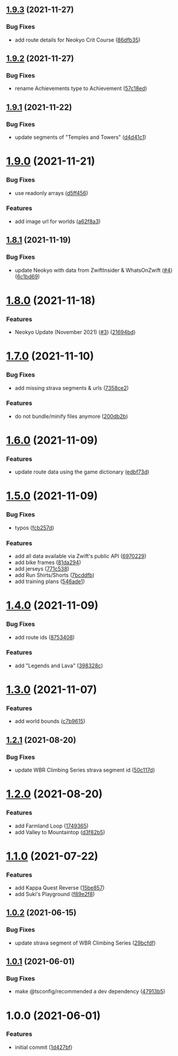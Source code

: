 ## [1.9.3](https://github.com/andipaetzold/zwift-data/compare/v1.9.2...v1.9.3) (2021-11-27)


### Bug Fixes

* add route details for Neokyo Crit Course ([86dfb35](https://github.com/andipaetzold/zwift-data/commit/86dfb3591b9cca59306dad66d8ff20172d7cc549))

## [1.9.2](https://github.com/andipaetzold/zwift-data/compare/v1.9.1...v1.9.2) (2021-11-27)


### Bug Fixes

* rename Achievements type to Achievement ([57c18ed](https://github.com/andipaetzold/zwift-data/commit/57c18ed3e58810ba7722aebb3bf5fbbe10b836ac))

## [1.9.1](https://github.com/andipaetzold/zwift-data/compare/v1.9.0...v1.9.1) (2021-11-22)


### Bug Fixes

* update segments of "Temples and Towers" ([d4d41c1](https://github.com/andipaetzold/zwift-data/commit/d4d41c1d484fd16ae64940f7438f20e4ed82c241))

# [1.9.0](https://github.com/andipaetzold/zwift-data/compare/v1.8.1...v1.9.0) (2021-11-21)


### Bug Fixes

* use readonly arrays ([d5ff456](https://github.com/andipaetzold/zwift-data/commit/d5ff4560b061edb188e18664ae54f5ded85df38f))


### Features

* add image url for worlds ([a62f8a3](https://github.com/andipaetzold/zwift-data/commit/a62f8a3a21c01f400ed7f1ad025638088f99e05c))

## [1.8.1](https://github.com/andipaetzold/zwift-data/compare/v1.8.0...v1.8.1) (2021-11-19)


### Bug Fixes

* update Neokyo with data from ZwiftInsider & WhatsOnZwift ([#4](https://github.com/andipaetzold/zwift-data/issues/4)) ([6c1bd69](https://github.com/andipaetzold/zwift-data/commit/6c1bd69c13a671a5fe7f73c2505652d58c1ae26b))

# [1.8.0](https://github.com/andipaetzold/zwift-data/compare/v1.7.0...v1.8.0) (2021-11-18)


### Features

* Neokyo Update (November 2021) ([#3](https://github.com/andipaetzold/zwift-data/issues/3)) ([21694bd](https://github.com/andipaetzold/zwift-data/commit/21694bdada020fda8ba383466cb8ed41cf931d66))

# [1.7.0](https://github.com/andipaetzold/zwift-data/compare/v1.6.0...v1.7.0) (2021-11-10)


### Bug Fixes

* add missing strava segments & urls ([7358ce2](https://github.com/andipaetzold/zwift-data/commit/7358ce2ad6ccc2f160d1045e9a9f436537aa4c90))


### Features

* do not bundle/minify files anymore ([200db2b](https://github.com/andipaetzold/zwift-data/commit/200db2b67b5b84dce0bd66f1a2c10d16b2f0a496))

# [1.6.0](https://github.com/andipaetzold/zwift-data/compare/v1.5.0...v1.6.0) (2021-11-09)


### Features

* update route data using the game dictionary ([edbf73d](https://github.com/andipaetzold/zwift-data/commit/edbf73d8ea1ebb72bf9e84cec91b85b343aee671))

# [1.5.0](https://github.com/andipaetzold/zwift-data/compare/v1.4.0...v1.5.0) (2021-11-09)


### Bug Fixes

* typos ([fcb257d](https://github.com/andipaetzold/zwift-data/commit/fcb257d226c6001df29fc61a6ed31c1f78ff51c3))


### Features

* add all data available via Zwift's public API ([6970229](https://github.com/andipaetzold/zwift-data/commit/697022989c9f8ffb22b984acd7578011171dcc72))
* add bike frames ([81da294](https://github.com/andipaetzold/zwift-data/commit/81da2940bf7b10872efe32214d08200ee627078b))
* add jerseys ([771c538](https://github.com/andipaetzold/zwift-data/commit/771c538cc42478b7ec7f542c73215e405e27ede6))
* add Run Shirts/Shorts ([7bcddfb](https://github.com/andipaetzold/zwift-data/commit/7bcddfb2f567695059a2af3bfc7a79140cfd29d6))
* add training plans ([546ade1](https://github.com/andipaetzold/zwift-data/commit/546ade1a141fc28eee76b0ffac69c52c1cdd323d))

# [1.4.0](https://github.com/andipaetzold/zwift-data/compare/v1.3.0...v1.4.0) (2021-11-09)


### Bug Fixes

* add route ids ([8753408](https://github.com/andipaetzold/zwift-data/commit/8753408e722b4bc647f87a47b53f7005cc267533))


### Features

* add "Legends and Lava" ([398328c](https://github.com/andipaetzold/zwift-data/commit/398328cad024275276430f68bbaf7c1fd4a5f8c6))

# [1.3.0](https://github.com/andipaetzold/zwift-data/compare/v1.2.1...v1.3.0) (2021-11-07)


### Features

* add world bounds ([c7b9615](https://github.com/andipaetzold/zwift-data/commit/c7b9615caa0dc1cc717eeaf87a66aeef7d1f9447))

## [1.2.1](https://github.com/andipaetzold/zwift-data/compare/v1.2.0...v1.2.1) (2021-08-20)


### Bug Fixes

* update WBR Climbing Series strava segment id ([50c117d](https://github.com/andipaetzold/zwift-data/commit/50c117d213dedf937515a6e7446ff9863bfd49e5))

# [1.2.0](https://github.com/andipaetzold/zwift-data/compare/v1.1.0...v1.2.0) (2021-08-20)


### Features

* add Farmland Loop ([1749365](https://github.com/andipaetzold/zwift-data/commit/1749365361376d6f67c5b9e4cffaa6ad45228f39))
* add Valley to Mountaintop ([d3f82b5](https://github.com/andipaetzold/zwift-data/commit/d3f82b590954610ef6cb1e966af2bf04dc378f6d))

# [1.1.0](https://github.com/andipaetzold/zwift-data/compare/v1.0.2...v1.1.0) (2021-07-22)


### Features

* add Kappa Quest Reverse ([15be857](https://github.com/andipaetzold/zwift-data/commit/15be8577154074184ce0ecca078c91cda831331c))
* add Suki's Playground ([f89e2f8](https://github.com/andipaetzold/zwift-data/commit/f89e2f8dfc7a954d192cfdfac921b7f0284b9f62))

## [1.0.2](https://github.com/andipaetzold/zwift-data/compare/v1.0.1...v1.0.2) (2021-06-15)


### Bug Fixes

* update strava segment of WBR Climbing Series ([29bcfdf](https://github.com/andipaetzold/zwift-data/commit/29bcfdf96fc28b352c702c9932087e189fda28d0))

## [1.0.1](https://github.com/andipaetzold/zwift-data/compare/v1.0.0...v1.0.1) (2021-06-01)


### Bug Fixes

* make @tsconfig/recommended a dev dependency ([47913b5](https://github.com/andipaetzold/zwift-data/commit/47913b5106b892f376bceef05494c7873d068f44))

# 1.0.0 (2021-06-01)


### Features

* initial commit ([1d427bf](https://github.com/andipaetzold/zwift-data/commit/1d427bfd49b3497e30b907bdaae456e70dd27da7))
